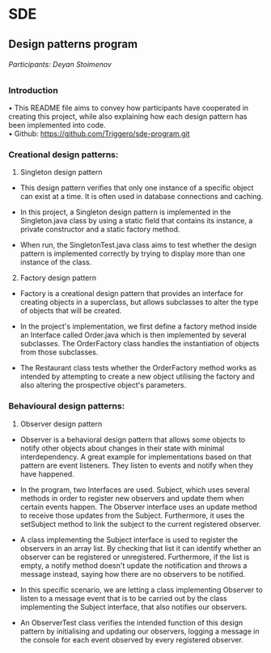 # SDE 
## Design patterns program
###### Participants: Deyan Stoimenov


### Introduction

• This README file aims to convey how participants have cooperated in creating this project, while also explaining how each design pattern has been
implemented into code.\
• Github: https://github.com/Triggero/sde-program.git

### Creational design patterns:

1. Singleton design pattern

- This design pattern verifies that only one instance of a specific object can exist at a time. It is often used in database connections and caching.

- In this project, a Singleton design pattern is implemented in the Singleton.java class by using a static field that contains its instance,
a private constructor and a static factory method.

- When run, the SingletonTest.java class aims to test whether the design pattern is implemented correctly by trying to display more than one instance
of the class.


2. Factory design pattern

- Factory is a creational design pattern that provides an interface for creating objects in a superclass, but allows subclasses to alter the type of 
objects that will be created.

- In the project's implementation, we first define a factory method inside an Interface called Order.java which is then implemented by
several subclasses. The OrderFactory class handles the instantiation of objects from those subclasses.

- The Restaurant class tests whether the OrderFactory method works as intended by attempting to create a new object utilising the factory
and also altering the prospective object's parameters.


### Behavioural design patterns:

1. Observer design pattern

- Observer is a behavioral design pattern that allows some objects to notify other objects about changes in their state with minimal interdependency.
A great example for implementations based on that pattern are event listeners. They listen to events and notify when they have happened.

- In the program, two Interfaces are used. Subject, which uses several methods in order to register new observers and update them when
certain events happen. The Observer interface uses an update method to receive those updates from the Subject. Furthermore, it uses the
setSubject method to link the subject to the current registered observer.

- A class implementing the Subject interface is used to register the observers in an array list. By checking that list it can identify
whether an observer can be registered or unregistered. Furthermore, if the list is empty, a notify method doesn't update the notification
and throws a message instead, saying how there are no observers to be notified.

- In this specific scenario, we are letting a class implementing Observer to listen to a message event that is to be carried out by the class implementing the
Subject interface, that also notifies our observers.

- An ObserverTest class verifies the intended function of this design pattern by initialising and updating our observers, logging a
message in the console for each event observed by every registered observer.